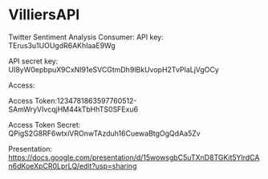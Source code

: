 # VilliersAPI
Twitter Sentiment Analysis
Consumer:
API key:
TErus3u1UOUgdR6AKhIaaE9Wg

API secret key:
UI8yW0epbpuX9CxNl91eSVCGtmDh9IBkUvopH2TvPIaLjVgOCy

Access:

Access Token:1234781863597760512-SAmWryVIvcqjHM44kTbHhTS0SFExu6

Access Token Secret: QPigS2G8RF6wtxiVROnwTAzduh16CuewaBtgOgQdAa5Zv

Presentation: https://docs.google.com/presentation/d/15wowsgbC5uTXnD8TGKit5YlrdCAn6dKoeXpCR0LprLQ/edit?usp=sharing

